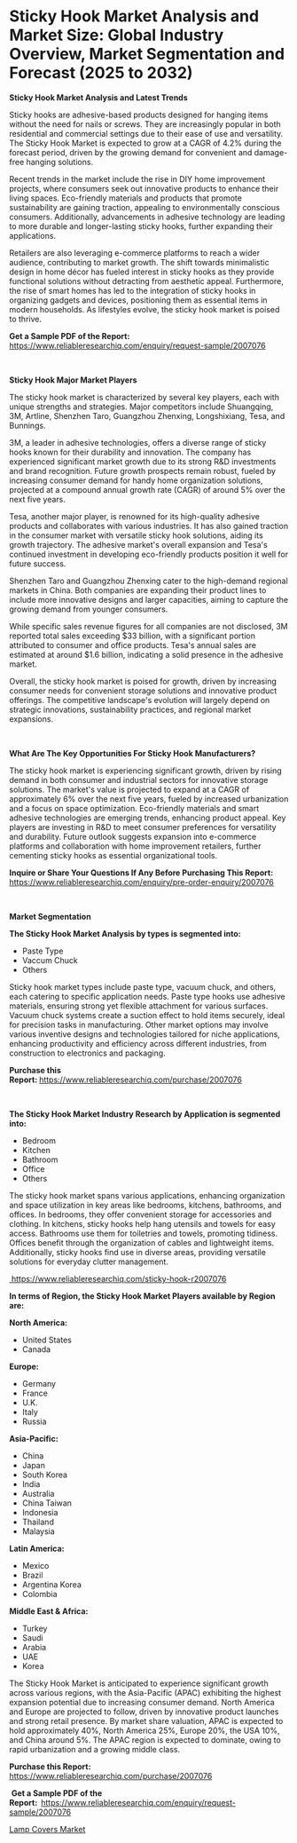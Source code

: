 <p><h1>Sticky Hook Market Analysis and Market Size: Global Industry Overview, Market Segmentation and Forecast (2025 to 2032)</h1></p><p><strong>Sticky Hook Market Analysis and Latest Trends</strong></p>
<p><p>Sticky hooks are adhesive-based products designed for hanging items without the need for nails or screws. They are increasingly popular in both residential and commercial settings due to their ease of use and versatility. The Sticky Hook Market is expected to grow at a CAGR of 4.2% during the forecast period, driven by the growing demand for convenient and damage-free hanging solutions.</p><p>Recent trends in the market include the rise in DIY home improvement projects, where consumers seek out innovative products to enhance their living spaces. Eco-friendly materials and products that promote sustainability are gaining traction, appealing to environmentally conscious consumers. Additionally, advancements in adhesive technology are leading to more durable and longer-lasting sticky hooks, further expanding their applications.</p><p>Retailers are also leveraging e-commerce platforms to reach a wider audience, contributing to market growth. The shift towards minimalistic design in home décor has fueled interest in sticky hooks as they provide functional solutions without detracting from aesthetic appeal. Furthermore, the rise of smart homes has led to the integration of sticky hooks in organizing gadgets and devices, positioning them as essential items in modern households. As lifestyles evolve, the sticky hook market is poised to thrive.</p></p>
<p><strong>Get a Sample PDF of the Report:&nbsp;</strong> <a href="https://www.reliableresearchiq.com/enquiry/request-sample/2007076?utm_campaign=2363&utm_medium=2&utm_source=Github&utm_content=ia&utm_term=08022025&utm_id=sticky-hook">https://www.reliableresearchiq.com/enquiry/request-sample/2007076</a></p>
<p>&nbsp;</p>
<p><strong>Sticky Hook Major Market Players</strong></p>
<p><p>The sticky hook market is characterized by several key players, each with unique strengths and strategies. Major competitors include Shuangqing, 3M, Artline, Shenzhen Taro, Guangzhou Zhenxing, Longshixiang, Tesa, and Bunnings. </p><p>3M, a leader in adhesive technologies, offers a diverse range of sticky hooks known for their durability and innovation. The company has experienced significant market growth due to its strong R&D investments and brand recognition. Future growth prospects remain robust, fueled by increasing consumer demand for handy home organization solutions, projected at a compound annual growth rate (CAGR) of around 5% over the next five years.</p><p>Tesa, another major player, is renowned for its high-quality adhesive products and collaborates with various industries. It has also gained traction in the consumer market with versatile sticky hook solutions, aiding its growth trajectory. The adhesive market's overall expansion and Tesa's continued investment in developing eco-friendly products position it well for future success.</p><p>Shenzhen Taro and Guangzhou Zhenxing cater to the high-demand regional markets in China. Both companies are expanding their product lines to include more innovative designs and larger capacities, aiming to capture the growing demand from younger consumers.</p><p>While specific sales revenue figures for all companies are not disclosed, 3M reported total sales exceeding $33 billion, with a significant portion attributed to consumer and office products. Tesa's annual sales are estimated at around $1.6 billion, indicating a solid presence in the adhesive market.</p><p>Overall, the sticky hook market is poised for growth, driven by increasing consumer needs for convenient storage solutions and innovative product offerings. The competitive landscape's evolution will largely depend on strategic innovations, sustainability practices, and regional market expansions.</p></p>
<p>&nbsp;</p>
<p><strong>What Are The Key Opportunities For Sticky Hook Manufacturers?</strong></p>
<p><p>The sticky hook market is experiencing significant growth, driven by rising demand in both consumer and industrial sectors for innovative storage solutions. The market's value is projected to expand at a CAGR of approximately 6% over the next five years, fueled by increased urbanization and a focus on space optimization. Eco-friendly materials and smart adhesive technologies are emerging trends, enhancing product appeal. Key players are investing in R&D to meet consumer preferences for versatility and durability. Future outlook suggests expansion into e-commerce platforms and collaboration with home improvement retailers, further cementing sticky hooks as essential organizational tools.</p></p>
<p><strong>Inquire or Share Your Questions If Any Before Purchasing This Report:</strong> <a href="https://www.reliableresearchiq.com/enquiry/pre-order-enquiry/2007076?utm_campaign=2363&utm_medium=2&utm_source=Github&utm_content=ia&utm_term=08022025&utm_id=sticky-hook">https://www.reliableresearchiq.com/enquiry/pre-order-enquiry/2007076</a></p>
<p>&nbsp;</p>
<p><strong>Market Segmentation</strong></p>
<p><strong>The Sticky Hook Market Analysis by types is segmented into:</strong></p>
<p><ul><li>Paste Type</li><li>Vaccum Chuck</li><li>Others</li></ul></p>
<p><p>Sticky hook market types include paste type, vacuum chuck, and others, each catering to specific application needs. Paste type hooks use adhesive materials, ensuring strong yet flexible attachment for various surfaces. Vacuum chuck systems create a suction effect to hold items securely, ideal for precision tasks in manufacturing. Other market options may involve various inventive designs and technologies tailored for niche applications, enhancing productivity and efficiency across different industries, from construction to electronics and packaging.</p></p>
<p><strong>Purchase this Report:&nbsp;</strong><a href="https://www.reliableresearchiq.com/purchase/2007076?utm_campaign=2363&utm_medium=2&utm_source=Github&utm_content=ia&utm_term=08022025&utm_id=sticky-hook">https://www.reliableresearchiq.com/purchase/2007076</a></p>
<p>&nbsp;</p>
<p><strong>The Sticky Hook Market Industry Research by Application is segmented into:</strong></p>
<p><ul><li>Bedroom</li><li>Kitchen</li><li>Bathroom</li><li>Office</li><li>Others</li></ul></p>
<p><p>The sticky hook market spans various applications, enhancing organization and space utilization in key areas like bedrooms, kitchens, bathrooms, and offices. In bedrooms, they offer convenient storage for accessories and clothing. In kitchens, sticky hooks help hang utensils and towels for easy access. Bathrooms use them for toiletries and towels, promoting tidiness. Offices benefit through the organization of cables and lightweight items. Additionally, sticky hooks find use in diverse areas, providing versatile solutions for everyday clutter management.</p></p>
<p><a href="https://www.reliableresearchiq.com/sticky-hook-r2007076?utm_campaign=2363&utm_medium=2&utm_source=Github&utm_content=ia&utm_term=08022025&utm_id=sticky-hook">&nbsp;https://www.reliableresearchiq.com/sticky-hook-r2007076</a></p>
<p><strong>In terms of Region, the Sticky Hook Market Players available by Region are:</strong></p>
<p>
    <p> <strong> North America: </strong>
        <ul>
            <li>United States</li>
            <li>Canada</li>
        </ul>
        </p> 
    <p> <strong> Europe: </strong>
        <ul>
            <li>Germany</li>
            <li>France</li>
            <li>U.K.</li>
            <li>Italy</li>
            <li>Russia</li>
        </ul>
        </p> 
    <p> <strong> Asia-Pacific: </strong>
        <ul>
            <li>China</li>
            <li>Japan</li>
            <li>South Korea</li>
            <li>India</li>
            <li>Australia</li>
            <li>China Taiwan</li>
            <li>Indonesia</li>
            <li>Thailand</li>
            <li>Malaysia</li>
        </ul>
        </p> 
    <p> <strong> Latin America: </strong>
        <ul>
            <li>Mexico</li>
            <li>Brazil</li>
            <li>Argentina Korea</li>
            <li>Colombia</li>
        </ul>
        </p> 
    <p> <strong> Middle East & Africa: </strong>
        <ul>
            <li>Turkey</li>
            <li>Saudi</li>
            <li>Arabia</li>
            <li>UAE</li>
            <li>Korea</li>
        </ul>
    </p>
    </p>
<p><p>The Sticky Hook Market is anticipated to experience significant growth across various regions, with the Asia-Pacific (APAC) exhibiting the highest expansion potential due to increasing consumer demand. North America and Europe are projected to follow, driven by innovative product launches and strong retail presence. By market share valuation, APAC is expected to hold approximately 40%, North America 25%, Europe 20%, the USA 10%, and China around 5%. The APAC region is expected to dominate, owing to rapid urbanization and a growing middle class.</p></p>
<p><strong>Purchase this Report: </strong><a href="https://www.reliableresearchiq.com/purchase/2007076?utm_campaign=2363&utm_medium=2&utm_source=Github&utm_content=ia&utm_term=08022025&utm_id=sticky-hook">https://www.reliableresearchiq.com/purchase/2007076</a></p>
<p>&nbsp;<strong>Get a Sample PDF of the Report:&nbsp;&nbsp;</strong><a href="https://www.reliableresearchiq.com/enquiry/request-sample/2007076?utm_campaign=2363&utm_medium=2&utm_source=Github&utm_content=ia&utm_term=08022025&utm_id=sticky-hook">https://www.reliableresearchiq.com/enquiry/request-sample/2007076</a></p>
<p><strong></strong></p>
<p><p><a href="https://github.com/lashaunm5st/Market-Research-Report-List-1/blob/main/lamp-covers-market.md?utm_campaign=2363&utm_medium=2&utm_source=Github&utm_content=ia&utm_term=08022025&utm_id=sticky-hook">Lamp Covers Market</a></p></p>